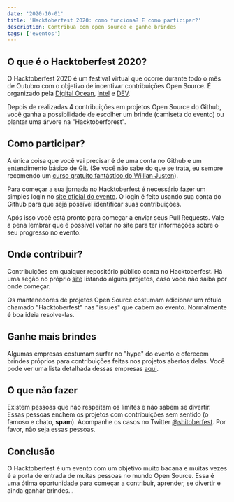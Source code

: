 ```yaml
---
date: '2020-10-01'
title: 'Hacktoberfest 2020: como funciona? E como participar?'
description: Contribua com open source e ganhe brindes
tags: ['eventos']
---
```


## O que é o Hacktoberfest 2020?

O Hacktoberfest 2020 é um festival virtual que ocorre durante todo o mês de Outubro com o objetivo de incentivar contribuições Open Source. É organizado pela [Digital Ocean](https://www.digitalocean.com/), [Intel](https://hacktoberfest.digitalocean.com/intel.pdf) e [DEV](https://github.com/forem/forem).

Depois de realizadas 4 contribuições em projetos Open Source do Github, você ganha a possibilidade de escolher um brinde (camiseta do evento) ou plantar uma árvore na "Hacktoberforest".

## Como participar?

A única coisa que você vai precisar é de uma conta no Github e um entendimento básico de Git. (Se você não sabe do que se trata, eu sempre recomendo um [curso gratuito fantástico do Willian Justen](https://www.youtube.com/playlist?list=PLlAbYrWSYTiPA2iEiQ2PF_A9j__C4hi0A)).

Para começar a sua jornada no Hacktoberfest é necessário fazer um simples login no [site oficial do evento](https://hacktoberfest.digitalocean.com/). O login é feito usando sua conta do Github para que seja possível identificar suas contribuições.

Após isso você está pronto para começar a enviar seus Pull Requests. Vale a pena lembrar que é possível voltar no site para ter informações sobre o seu progresso no evento.

## Onde contribuir?

Contribuições em qualquer repositório público conta no Hacktoberfest. Há uma seção no próprio [site](https://hacktoberfest.digitalocean.com/#projects) listando alguns projetos, caso você não saiba por onde começar.

Os mantenedores de projetos Open Source costumam adicionar um rótulo chamado "Hacktoberfest" nas "issues" que cabem ao evento. Normalmente é boa ideia resolve-las.

## Ganhe mais brindes

Algumas empresas costumam surfar no "hype" do evento e oferecem brindes próprios para contribuições feitas nos projetos abertos delas. Você pode ver uma lista detalhada dessas empresas [aqui](https://hacktoberfestswaglist.com/).

## O que não fazer

Existem pessoas que não respeitam os limites e não sabem se divertir. Essas pessoas enchem os projetos com contribuições sem sentido (o famoso e chato, **spam**). Acompanhe os casos no Twitter [@shitoberfest](https://twitter.com/shitoberfest). Por favor, não seja essas pessoas.

## Conclusão

O Hacktoberfest é um evento com um objetivo muito bacana e muitas vezes é a porta de entrada de muitas pessoas no mundo Open Source. Essa é uma ótima oportunidade para começar a contribuir, aprender, se divertir e ainda ganhar brindes...

